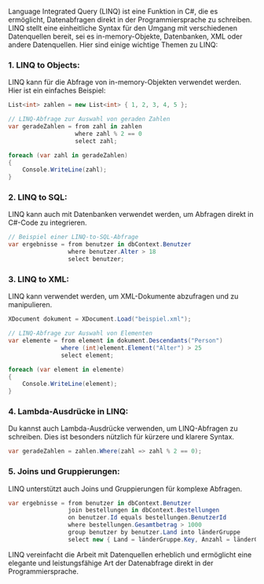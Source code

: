 Language Integrated Query (LINQ) ist eine Funktion in C#, die es ermöglicht, Datenabfragen direkt in der Programmiersprache zu schreiben. LINQ stellt eine einheitliche Syntax für den Umgang mit verschiedenen Datenquellen bereit, sei es in-memory-Objekte, Datenbanken, XML oder andere Datenquellen. Hier sind einige wichtige Themen zu LINQ:

### 1. **LINQ to Objects:**
LINQ kann für die Abfrage von in-memory-Objekten verwendet werden. Hier ist ein einfaches Beispiel:

```csharp
List<int> zahlen = new List<int> { 1, 2, 3, 4, 5 };

// LINQ-Abfrage zur Auswahl von geraden Zahlen
var geradeZahlen = from zahl in zahlen
                   where zahl % 2 == 0
                   select zahl;

foreach (var zahl in geradeZahlen)
{
    Console.WriteLine(zahl);
}
```

### 2. **LINQ to SQL:**
LINQ kann auch mit Datenbanken verwendet werden, um Abfragen direkt in C#-Code zu integrieren.

```csharp
// Beispiel einer LINQ-to-SQL-Abfrage
var ergebnisse = from benutzer in dbContext.Benutzer
                 where benutzer.Alter > 18
                 select benutzer;
```

### 3. **LINQ to XML:**
LINQ kann verwendet werden, um XML-Dokumente abzufragen und zu manipulieren.

```csharp
XDocument dokument = XDocument.Load("beispiel.xml");

// LINQ-Abfrage zur Auswahl von Elementen
var elemente = from element in dokument.Descendants("Person")
               where (int)element.Element("Alter") > 25
               select element;

foreach (var element in elemente)
{
    Console.WriteLine(element);
}
```

### 4. **Lambda-Ausdrücke in LINQ:**
Du kannst auch Lambda-Ausdrücke verwenden, um LINQ-Abfragen zu schreiben. Dies ist besonders nützlich für kürzere und klarere Syntax.

```csharp
var geradeZahlen = zahlen.Where(zahl => zahl % 2 == 0);
```

### 5. **Joins und Gruppierungen:**
LINQ unterstützt auch Joins und Gruppierungen für komplexe Abfragen.

```csharp
var ergebnisse = from benutzer in dbContext.Benutzer
                 join bestellungen in dbContext.Bestellungen
                 on benutzer.Id equals bestellungen.BenutzerId
                 where bestellungen.Gesamtbetrag > 1000
                 group benutzer by benutzer.Land into länderGruppe
                 select new { Land = länderGruppe.Key, Anzahl = länderGruppe.Count() };
```

LINQ vereinfacht die Arbeit mit Datenquellen erheblich und ermöglicht eine elegante und leistungsfähige Art der Datenabfrage direkt in der Programmiersprache.